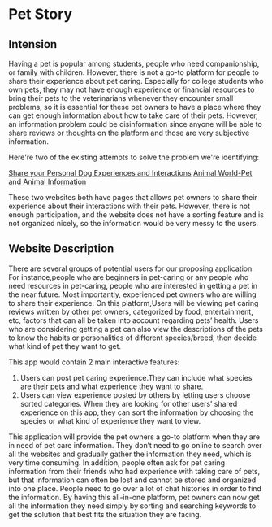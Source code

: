 # Pet Story
## Intension
Having a pet is popular among students, people who need companionship, or family with children. However, there is not a go-to platform for people to share their experience about pet caring. Especially for college students who own pets, they may not have enough experience or financial resources to bring their pets to the veterinarians whenever they encounter small problems, so it is essential for these pet owners to have a place where they can get enough information about how to take care of their pets. However, an information problem could be disinformation since anyone will be able to share reviews or thoughts on the platform and those are very subjective information.

Here're two of the existing attempts to solve the problem we're identifying:

[Share your Personal Dog Experiences and Interactions](https://dogloverstore.com/share-personal-dog-experiences-interactions/)
[Animal World-Pet and Animal Information](https://animal-world.com/)

These two websites both have pages that allows pet owners to share their experience about their interactions with their pets. However, there is not enough participation, and the website does not have a sorting feature and is not organized nicely, so the information would be very messy to the users.

## Website Description
There are several groups of potential users for our proposing application. For instance,people who are beginners in pet-caring or any people who need resources in pet-caring, people who are interested in getting a pet in the near future. Most importantly, experienced pet owners who are willing to share their experience. On this platform,Users will be viewing pet caring reviews written by other pet owners, categorized by food, entertainment, etc, factors that can all be taken into account regarding pets’ health. Users who are considering getting a pet can also view the descriptions of the pets to know the habits or personalities of different species/breed, then decide what kind of pet they want to get.

This app would contain 2 main interactive features:

1. Users can post pet caring experience.They can include what species are their pets and what experience they want to share.
2. Users can view experience posted by others by letting users choose sorted categories. When they are looking for other users’ shared experience on this app, they can sort the information by choosing the species or what kind of experience they want to view.

This application will provide the pet owners a go-to platform when they are in need of pet care information. They don’t need to go online to search over all the websites and gradually gather the information they need, which is very time consuming. In addition, people often ask for pet caring information from their friends who had experience with taking care of pets, but that information can often be lost and cannot be stored and organized into one place. People need to go over a lot of chat histories in order to find the information. By having this all-in-one platform, pet owners can now get all the information they need simply by sorting and searching keywords to get the solution that best fits the situation they are facing.
